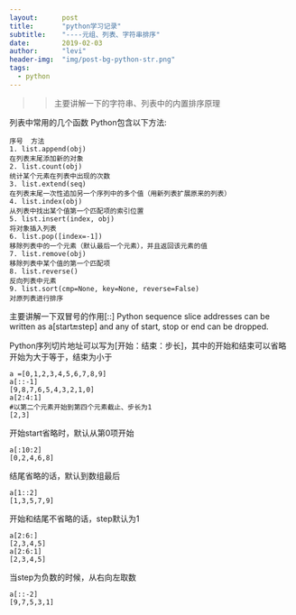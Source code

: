 ```yaml
---
layout:      post
title:       "python学习记录"
subtitle:    "----元组、列表、字符串排序"
date:        2019-02-03
author:      "levi"
header-img:  "img/post-bg-python-str.png"
tags:
  - python
---
```


>> 主要讲解一下的字符串、列表中的内置排序原理


列表中常用的几个函数
Python包含以下方法:

```
序号	方法
1. list.append(obj)
在列表末尾添加新的对象
2. list.count(obj)
统计某个元素在列表中出现的次数
3. list.extend(seq)
在列表末尾一次性追加另一个序列中的多个值（用新列表扩展原来的列表）
4. list.index(obj)
从列表中找出某个值第一个匹配项的索引位置
5. list.insert(index, obj)
将对象插入列表
6. list.pop([index=-1])
移除列表中的一个元素（默认最后一个元素），并且返回该元素的值
7. list.remove(obj)
移除列表中某个值的第一个匹配项
8. list.reverse()
反向列表中元素
9. list.sort(cmp=None, key=None, reverse=False)
对原列表进行排序
```

主要讲解一下双冒号的作用[::]
Python sequence slice addresses can be written as a[start:end:step] and any of start, stop or end can be dropped.

Python序列切片地址可以写为[开始：结束：步长]，其中的开始和结束可以省略
开始为大于等于，结束为小于
```
a =[0,1,2,3,4,5,6,7,8,9]
a[::-1]
[9,8,7,6,5,4,3,2,1,0]
a[2:4:1]
#以第二个元素开始到第四个元素截止、步长为1
[2,3]
```

开始start省略时，默认从第0项开始
```
a[:10:2]
[0,2,4,6,8]
```
结尾省略的话，默认到数组最后
```
a[1::2]
[1,3,5,7,9]
```
开始和结尾不省略的话，step默认为1
```
a[2:6:]
[2,3,4,5]
a[2:6:1]
[2,3,4,5]
```
当step为负数的时候，从右向左取数
```
a[::-2]
[9,7,5,3,1]
```



